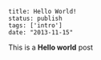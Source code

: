 ```
title: Hello World!
status: publish
tags: ['intro']
date: "2013-11-15"
```

This is a **Hello world** post